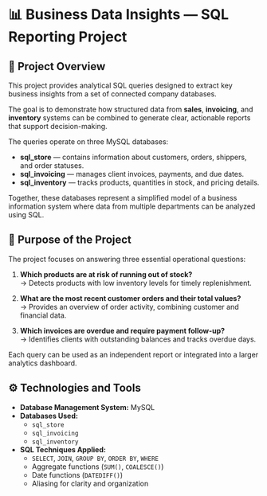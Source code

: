 # 📊 Business Data Insights — SQL Reporting Project

## 🧭 Project Overview

This project provides analytical SQL queries designed to extract key business insights from a set of connected company databases.

The goal is to demonstrate how structured data from **sales**, **invoicing**, and **inventory** systems can be combined to generate clear, actionable reports that support decision-making.

The queries operate on three MySQL databases:
- **sql_store** — contains information about customers, orders, shippers, and order statuses.  
- **sql_invoicing** — manages client invoices, payments, and due dates.  
- **sql_inventory** — tracks products, quantities in stock, and pricing details.

Together, these databases represent a simplified model of a business information system where data from multiple departments can be analyzed using SQL.

## 🎯 Purpose of the Project

The project focuses on answering three essential operational questions:

1. **Which products are at risk of running out of stock?**  
   → Detects products with low inventory levels for timely replenishment.

2. **What are the most recent customer orders and their total values?**  
   → Provides an overview of order activity, combining customer and financial data.

3. **Which invoices are overdue and require payment follow-up?**  
   → Identifies clients with outstanding balances and tracks overdue days.

Each query can be used as an independent report or integrated into a larger analytics dashboard.

## ⚙️ Technologies and Tools

- **Database Management System:** MySQL 
- **Databases Used:**  
  - `sql_store`  
  - `sql_invoicing`  
  - `sql_inventory`  
- **SQL Techniques Applied:**  
  - `SELECT`, `JOIN`, `GROUP BY`, `ORDER BY`, `WHERE`  
  - Aggregate functions (`SUM()`, `COALESCE()`)  
  - Date functions (`DATEDIFF()`)  
  - Aliasing for clarity and organization
